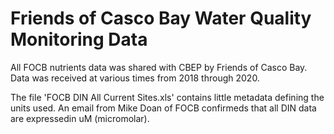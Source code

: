 # Friends of Casco Bay Water Quality Monitoring Data

All FOCB nutrients data was shared with CBEP by Friends of Casco Bay.  Data
was received at various times from 2018 through 2020.

The file 'FOCB DIN All Current Sites.xls' contains little metadata defining
the units used.  An email from Mike Doan of FOCB confirmeds that all DIN 
data are expressedin uM (micromolar).
